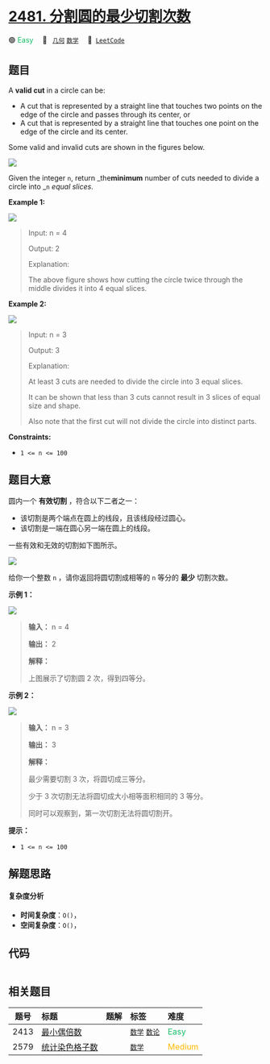 # [2481. 分割圆的最少切割次数](https://leetcode.com/problems/minimum-cuts-to-divide-a-circle)

🟢 <font color=#15bd66>Easy</font>&emsp; 🔖&ensp; [`几何`](/tag/geometry.md) [`数学`](/tag/math.md)&emsp; 🔗&ensp;[`LeetCode`](https://leetcode.com/problems/minimum-cuts-to-divide-a-circle)

## 题目

A **valid cut** in a circle can be:

  * A cut that is represented by a straight line that touches two points on the edge of the circle and passes through its center, or
  * A cut that is represented by a straight line that touches one point on the edge of the circle and its center.

Some valid and invalid cuts are shown in the figures below.

![](https://assets.leetcode.com/uploads/2022/10/29/alldrawio.png)

Given the integer `n`, return _the**minimum** number of cuts needed to divide
a circle into _`n` _equal slices_.



**Example 1:**

![](https://assets.leetcode.com/uploads/2022/10/24/11drawio.png)

> Input: n = 4
> 
> Output: 2
> 
> Explanation: 
> 
> The above figure shows how cutting the circle twice through the middle divides it into 4 equal slices.

**Example 2:**

![](https://assets.leetcode.com/uploads/2022/10/24/22drawio.png)

> Input: n = 3
> 
> Output: 3
> 
> Explanation:
> 
> At least 3 cuts are needed to divide the circle into 3 equal slices. 
> 
> It can be shown that less than 3 cuts cannot result in 3 slices of equal size and shape.
> 
> Also note that the first cut will not divide the circle into distinct parts.

**Constraints:**

  * `1 <= n <= 100`


## 题目大意

圆内一个 **有效切割**  ，符合以下二者之一：

  * 该切割是两个端点在圆上的线段，且该线段经过圆心。
  * 该切割是一端在圆心另一端在圆上的线段。

一些有效和无效的切割如下图所示。

![](https://assets.leetcode.com/uploads/2022/10/29/alldrawio.png)

给你一个整数 `n` ，请你返回将圆切割成相等的 `n` 等分的 **最少**  切割次数。



**示例 1：**

![](https://assets.leetcode.com/uploads/2022/10/24/11drawio.png)

> 
> 
> 
> 
> 
> **输入：** n = 4
> 
> **输出：** 2
> 
> **解释：**
> 
> 上图展示了切割圆 2 次，得到四等分。
> 
> 

**示例 2：**

![](https://assets.leetcode.com/uploads/2022/10/24/22drawio.png)

> 
> 
> 
> 
> 
> **输入：** n = 3
> 
> **输出：** 3
> 
> **解释：**
> 
> 最少需要切割 3 次，将圆切成三等分。
> 
> 少于 3 次切割无法将圆切成大小相等面积相同的 3 等分。
> 
> 同时可以观察到，第一次切割无法将圆切割开。
> 
> 



**提示：**

  * `1 <= n <= 100`


## 解题思路

#### 复杂度分析

- **时间复杂度**：`O()`，
- **空间复杂度**：`O()`，

## 代码

```javascript

```

## 相关题目

<!-- prettier-ignore -->
| 题号 | 标题 | 题解 | 标签 | 难度 |
| :------: | :------ | :------: | :------ | :------ |
| 2413 | [最小偶倍数](https://leetcode.com/problems/smallest-even-multiple) |  |  [`数学`](/tag/math.md) [`数论`](/tag/number-theory.md) | <font color=#15bd66>Easy</font> |
| 2579 | [统计染色格子数](https://leetcode.com/problems/count-total-number-of-colored-cells) |  |  [`数学`](/tag/math.md) | <font color=#ffb800>Medium</font> |